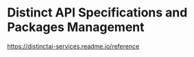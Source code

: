 # Distinct API Specifications and Packages Management
https://distinctai-services.readme.io/reference
